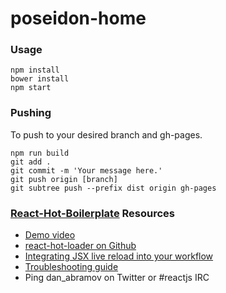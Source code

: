 poseidon-home
=====================

### Usage

```
npm install
bower install
npm start
```


### Pushing

To push to your desired branch and gh-pages.

```
npm run build
git add .
git commit -m 'Your message here.'
git push origin [branch]
git subtree push --prefix dist origin gh-pages
```

### [React-Hot-Boilerplate](https://github.com/gaearon/react-hot-boilerplate) Resources

* [Demo video](http://vimeo.com/100010922)
* [react-hot-loader on Github](https://github.com/gaearon/react-hot-loader)
* [Integrating JSX live reload into your workflow](http://gaearon.github.io/react-hot-loader/getstarted/)
* [Troubleshooting guide](https://github.com/gaearon/react-hot-loader/blob/master/docs/Troubleshooting.md)
* Ping dan_abramov on Twitter or #reactjs IRC
